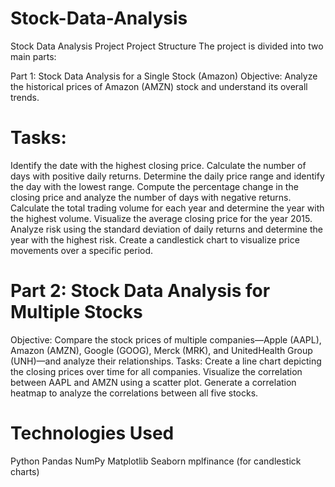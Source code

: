 # Stock-Data-Analysis
Stock Data Analysis Project
Project Structure
The project is divided into two main parts:

Part 1: Stock Data Analysis for a Single Stock (Amazon)
Objective: Analyze the historical prices of Amazon (AMZN) stock and understand its overall trends.

# Tasks:
Identify the date with the highest closing price.
Calculate the number of days with positive daily returns.
Determine the daily price range and identify the day with the lowest range.
Compute the percentage change in the closing price and analyze the number of days with negative returns.
Calculate the total trading volume for each year and determine the year with the highest volume.
Visualize the average closing price for the year 2015.
Analyze risk using the standard deviation of daily returns and determine the year with the highest risk.
Create a candlestick chart to visualize price movements over a specific period.

# Part 2: Stock Data Analysis for Multiple Stocks
Objective: Compare the stock prices of multiple companies—Apple (AAPL), Amazon (AMZN), Google (GOOG), Merck (MRK), and UnitedHealth Group (UNH)—and analyze their relationships.
Tasks:
Create a line chart depicting the closing prices over time for all companies.
Visualize the correlation between AAPL and AMZN using a scatter plot.
Generate a correlation heatmap to analyze the correlations between all five stocks.

# Technologies Used
Python
Pandas
NumPy
Matplotlib
Seaborn
mplfinance (for candlestick charts)
